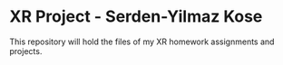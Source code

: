 # XR Project - Serden-Yilmaz Kose
 This repository will hold the files of my XR homework assignments and projects. 
